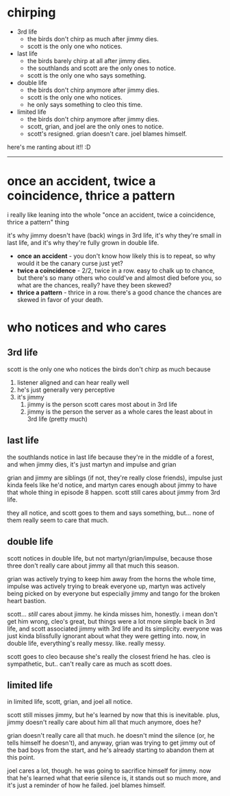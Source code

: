 # chirping

- 3rd life
  - the birds don't chirp as much after jimmy dies.
  - scott is the only one who notices.
- last life
  - the birds barely chirp at all after jimmy dies.
  - the southlands and scott are the only ones to notice.
  - scott is the only one who says something.
- double life
  - the birds don't chirp anymore after jimmy dies.
  - scott is the only one who notices.
  - he only says something to cleo this time.
- limited life
  - the birds don't chirp anymore after jimmy dies.
  - scott, grian, and joel are the only ones to notice.
  - scott's resigned. grian doesn't care. joel blames himself.

here's me ranting about it!! :D

---

# once an accident, twice a coincidence, thrice a pattern

i really like leaning into the whole "once an accident, twice a coincidence, thrice a pattern" thing

it's why jimmy doesn't have (back) wings in 3rd life, it's why they're small in last life, and it's why they're fully grown in double life.
- **once an accident** - you don't know how likely this is to repeat, so why would it be the canary curse just yet?
- **twice a coincidence** - 2/2, twice in a row. easy to chalk up to chance, but there's so many others who could've and almost died before you, so what are the chances, really? have they been skewed?
- **thrice a pattern** - thrice in a row. there's a good chance the chances are skewed in favor of your death.

# who notices and who cares

## 3rd life

scott is the only one who notices the birds don't chirp as much because
1. listener aligned and can hear really well
2. he's just generally very perceptive
3. it's jimmy
   1. jimmy is the person scott cares most about in 3rd life
   2. jimmy is the person the server as a whole cares the least about in 3rd life (pretty much)

## last life

the southlands notice in last life because they're in the middle of a forest, and when jimmy dies, it's just martyn and impulse and grian

grian and jimmy are siblings (if not, they're really close friends), impulse just kinda feels like he'd notice, and martyn cares enough about jimmy to have that whole thing in episode 8 happen. scott still cares about jimmy from 3rd life.

they all notice, and scott goes to them and says something, but... none of them really seem to care that much.

## double life

scott notices in double life, but not martyn/grian/impulse, because those three don't really care about jimmy all that much this season.

grian was actively trying to keep him away from the horns the whole time, impulse was actively trying to break everyone up, martyn was actively being picked on by everyone but especially jimmy and tango for the broken heart bastion.

scott... *still* cares about jimmy. he kinda misses him, honestly. i mean don't get him wrong, cleo's great, but things were a lot more simple back in 3rd life, and scott associated jimmy with 3rd life and its simplicity. everyone was just kinda blissfully ignorant about what they were getting into. now, in double life, everything's really messy. like. really messy.

scott goes to cleo because she's really the closest friend he has. cleo is sympathetic, but.. can't really care as much as scott does.

## limited life

in limited life, scott, grian, and joel all notice.

scott still misses jimmy, but he's learned by now that this is inevitable. plus, jimmy doesn't really care about him all that much anymore, does he?

grian doesn't really care all that much. he doesn't mind the silence (or, he tells himself he doesn't), and anyway, grian was trying to get jimmy out of the bad boys from the start, and he's already starting to abandon them at this point.

joel cares a lot, though. he was going to sacrifice himself for jimmy. now that he's learned what that eerie silence is, it stands out so much more, and it's just a reminder of how he failed. joel blames himself.
